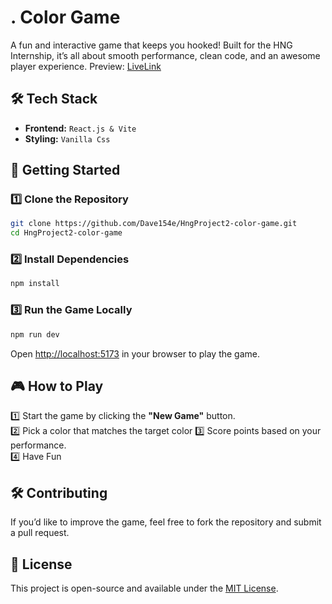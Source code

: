 
# . **Color Game**  

A fun and interactive game that keeps you hooked! Built for the HNG Internship, it’s all about smooth performance, clean code, and an awesome player experience. 
Preview: [LiveLink](http://localhost:5173)   


## 🛠 **Tech Stack**  
- **Frontend:** `React.js & Vite` 
- **Styling:** ` Vanilla Css  `

## 🚀 **Getting Started**  

### **1️⃣ Clone the Repository**  
```sh
git clone https://github.com/Dave154e/HngProject2-color-game.git
cd HngProject2-color-game
```

### **2️⃣ Install Dependencies**  
```sh
npm install 
```

### **3️⃣ Run the Game Locally**  
```sh
npm run dev 
```
Open [http://localhost:5173](http://localhost:5173) in your browser to play the game.  

## 🎮 **How to Play**  
1️⃣ Start the game by clicking the **"New Game"** button.  
2️⃣ Pick a color that matches the target color
3️⃣ Score points based on your performance.  
4️⃣ Have Fun

## 🛠 **Contributing**  
If you’d like to improve the game, feel free to fork the repository and submit a pull request.  

## 📝 **License**  
This project is open-source and available under the [MIT License](LICENSE).  
